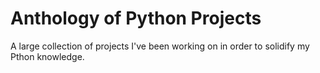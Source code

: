 # Anthology of Python Projects
A large collection of projects I've been working on in order to solidify my Pthon knowledge.